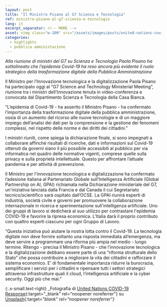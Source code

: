 ```yaml
---
layout: post
title: "Il Ministro Pisano al G7 Scienza e Tecnologia"
ref: ministro-pisano-al-g7-scienza-e-tecnologia
lang: it
excerpt_separator: <!-- MORE -->
asset: <img class="w-100" src="/assets/images/posts/united-nations-covid-19-response.jpg" alt="Immuni disponibile il codice sorgente"/>
categories:
  - highlights
  - pubblica amministazione
---
```


_Alla riunione di ministri del G7 su Scienza e Tecnologia Paola Pisano ha sottolineato che l’epidemia Covid-19 ha reso ancora più evidente il ruolo strategico della trasformazione digitale della Pubblica Amministrazione_

<!-- MORE -->

Il Ministro per l’Innovazione tecnologica e la digitalizzazione Paola Pisano ha partecipato oggi al “G7 Science and Technology Ministerial Meeting”, riunione tra i ministri dell’Innovazione tenuta in video-conferenza e convocata dal Dipartimento Scienza e Tecnologia della Casa Bianca.  

“L’epidemia di Covid-19 - ha asserito il Ministro Pisano - ha confermato l’importanza della trasformazione digitale della pubblica amministrazione, ossia di un aumento del ricorso alle nuove tecnologie e di un maggiore impiego dell’analisi dei dati per la comprensione e la gestione dei fenomeni complessi, nel rispetto delle norme e dei diritti dei cittadini.”  

I ministri riuniti, come spiega la dichiarazione finale, si sono impegnati a collaborare affinché risultati  di ricerche, dati e informazioni sul Covid-19 ottenuti da governi siano il più possibile accessibili al pubblico per via informatica  nel quadro delle normative vigenti, comprese quelle sulla privacy e sulla proprietà intellettuale. Questo per affrontare l’attuale pandemia e per attività di prevenzione. 

Il Ministro per l'innovazione tecnologica e digitalizzazione ha confermato l’adesione italiana al Partenariato Globale sull’Intelligenza Artificiale (Global Partnership on AI, GPAI) richiamata nella Dichiarazione ministeriale del G7, un'iniziativa lanciata dalla Francia e dal Canada il cui Segretariato tecnico/scientifico sarà ospitato dall’OCSE. La GPAI riunirà esperti di industria, società civile e governi per promuovere la collaborazione internazionale in ricerca e sperimentazione sull'intelligenza artificiale. Uno dei  gruppi di lavoro si dedicherà al suo utilizzo per contrastare l'epidemia COVID-19 e favorire la ripresa economica. L’Italia darà il proprio contributo con  quattro esperti ciascuno per ogni Gruppo di Lavoro.  

“Questa iniziativa può aiutare la nostra lotta contro il Covid-19. La tecnologia digitale non deve fornire soltanto una risposta immediata all’emergenza, ma deve servire a programmare una riforma più ampia nel medio - lungo termine. Ritengo - precisa il Ministro Pisano - che l’innovazione tecnologica e la digitalizzazione debbano essere parte di una “riforma strutturale dello Stato” che possa contribuire a migliorare la vita dei cittadini e rafforzare il sistema economico. E’ di fondamentale importanza ridurre la burocrazia, semplificare i servizi per i cittadini e ripensare tutti i settori strategici attraverso infrastrutture quali il cloud, l’intelligenza artificiale e la cyber security. Oggi più che mai.”  

{:.x-small.text-right}
_Fotografia di [United Nations COVID-19 Response](https://unsplash.com/@unitednations?utm_source=unsplash&utm_medium=referral&utm_content=creditCopyText){:target="_blank" rel="noopener noreferrer"} su [Unsplash](https://unsplash.com/photos/fWYgXKMCqo0){:target="_blank" rel="noopener noreferrer"}_